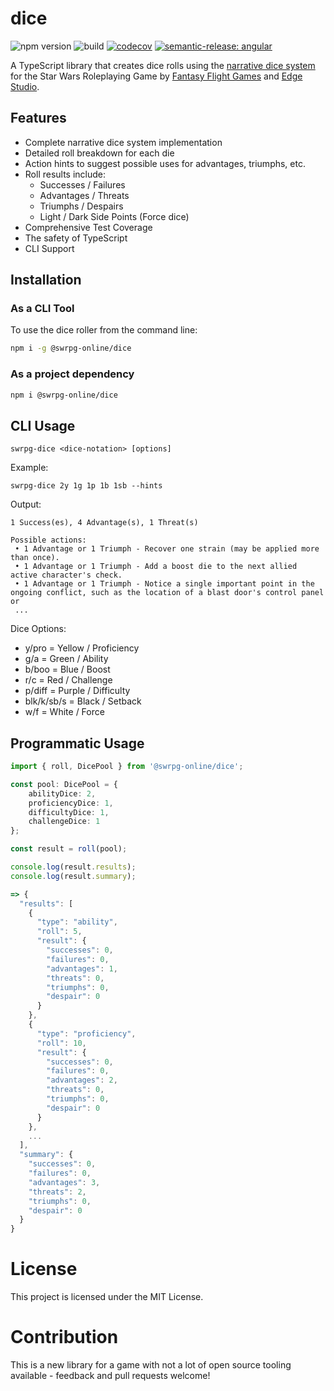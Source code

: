 # dice

![npm version](https://img.shields.io/npm/v/@swrpg-online/dice)
![build](https://github.com/swrpg-online/dice/actions/workflows/release.yml/badge.svg)
[![codecov](https://codecov.io/gh/swrpg-online/dice/graph/badge.svg?token=BQIFNBWKI8)](https://codecov.io/gh/swrpg-online/dice)
[![semantic-release: angular](https://img.shields.io/badge/semantic--release-angular-e10079?logo=semantic-release)](https://github.com/semantic-release/semantic-release)

A TypeScript library that creates dice rolls using the [narrative dice system](https://star-wars-rpg-ffg.fandom.com/wiki/Narrative_Dice) for the Star Wars Roleplaying Game by [Fantasy Flight Games](https://www.fantasyflightgames.com/en/starwarsrpg/) and [Edge Studio](https://www.edge-studio.net/categories-games/starwarsrpg/).

## Features

- Complete narrative dice system implementation
- Detailed roll breakdown for each die
- Action hints to suggest possible uses for advantages, triumphs, etc.
- Roll results include:
  - Successes / Failures
  - Advantages / Threats
  - Triumphs / Despairs
  - Light / Dark Side Points (Force dice)
- Comprehensive Test Coverage
- The safety of TypeScript
- CLI Support

## Installation

### As a CLI Tool

To use the dice roller from the command line:

```bash
npm i -g @swrpg-online/dice
```

### As a project dependency

```bash
npm i @swrpg-online/dice
```

## CLI Usage

```
swrpg-dice <dice-notation> [options]
```

Example:

```
swrpg-dice 2y 1g 1p 1b 1sb --hints
```

Output:

```
1 Success(es), 4 Advantage(s), 1 Threat(s)

Possible actions:
 • 1 Advantage or 1 Triumph - Recover one strain (may be applied more than once).
 • 1 Advantage or 1 Triumph - Add a boost die to the next allied active character's check.
 • 1 Advantage or 1 Triumph - Notice a single important point in the ongoing conflict, such as the location of a blast door's control panel or
 ...
```

Dice Options:

- y/pro = Yellow / Proficiency
- g/a = Green / Ability
- b/boo = Blue / Boost
- r/c = Red / Challenge
- p/diff = Purple / Difficulty
- blk/k/sb/s = Black / Setback
- w/f = White / Force

## Programmatic Usage

```typescript
import { roll, DicePool } from '@swrpg-online/dice';

const pool: DicePool = {
    abilityDice: 2,
    proficiencyDice: 1,
    difficultyDice: 1,
    challengeDice: 1
};

const result = roll(pool);

console.log(result.results);
console.log(result.summary);

=> {
  "results": [
    {
      "type": "ability",
      "roll": 5,
      "result": {
        "successes": 0,
        "failures": 0,
        "advantages": 1,
        "threats": 0,
        "triumphs": 0,
        "despair": 0
      }
    },
    {
      "type": "proficiency",
      "roll": 10,
      "result": {
        "successes": 0,
        "failures": 0,
        "advantages": 2,
        "threats": 0,
        "triumphs": 0,
        "despair": 0
      }
    },
    ...
  ],
  "summary": {
    "successes": 0,
    "failures": 0,
    "advantages": 3,
    "threats": 2,
    "triumphs": 0,
    "despair": 0
  }
}
```

# License

This project is licensed under the MIT License.

# Contribution

This is a new library for a game with not a lot of open source tooling available - feedback and pull requests welcome!
